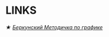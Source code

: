# LINKS

###### ★ [Беркунский Методичка по графике](http://www.berkut.mk.ua/download/pdf/Berkunskij_Komp_graf.pdf)


